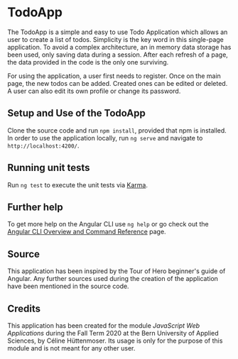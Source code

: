 # TodoApp

The TodoApp is a simple and easy to use Todo Application which allows an user to create a list of todos.
Simplicity is the key word in this single-page application. To avoid a complex architecture, an in memory data storage has been used, only saving data during a session. After each refresh of a page, the data provided in the code is the only one surviving.

For using the application, a user first needs to register. Once on the main page, the new todos can be added. Created ones can be edited or deleted. A user can also edit its own profile or change its password.
<br>

## Setup and Use of the TodoApp

Clone the source code and run `npm install`, provided that npm is installed.<br>
In order to use the application locally, run `ng serve` and navigate to `http://localhost:4200/`.
<br>

## Running unit tests

Run `ng test` to execute the unit tests via [Karma](https://karma-runner.github.io).
<br>

## Further help

To get more help on the Angular CLI use `ng help` or go check out the [Angular CLI Overview and Command Reference](https://angular.io/cli) page.

## Source

This application has been inspired by the Tour of Hero beginner's guide of Angular. Any further sources used during the creation of the application have been mentioned in the source code.

## Credits

This application has been created for the module *JavaScript Web Applications* during the Fall Term 2020 at the Bern University of Applied Sciences, by Céline Hüttenmoser. Its usage is only for the purpose of this module and is not meant for any other user.